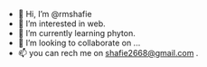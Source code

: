 - 👋 Hi, I’m @rmshafie
- 👀 I’m interested in web.
- 🌱 I’m currently learning phyton.
- 💞️ I’m looking to collaborate on ...
- 📫 you can rech me on shafie2668@gmail.com
.

<!---
rmshafie is a ✨ special ✨ repository because its `README.md` (this file) appears on your GitHub profile.
You can click the Preview link to take a look at your changes.
--->
